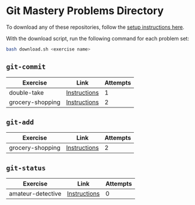 
# Git Mastery Problems Directory

To download any of these repositories, follow the [setup instructions here](https://git-mastery.github.io/website/docs/setup/prerequisite-setup/).

With the download script, run the following command for each problem set:

```bash
bash download.sh <exercise name>
```

  ## `git-commit`
  
  |Exercise|Link|Attempts|
  |--------|----|--------|
  |double-take|[Instructions](https://github.com/git-mastery/double-take)|1|
|grocery-shopping|[Instructions](https://github.com/git-mastery/grocery-shopping)|2|
  
  ## `git-add`
  
  |Exercise|Link|Attempts|
  |--------|----|--------|
  |grocery-shopping|[Instructions](https://github.com/git-mastery/grocery-shopping)|2|
  
  ## `git-status`
  
  |Exercise|Link|Attempts|
  |--------|----|--------|
  |amateur-detective|[Instructions](https://github.com/git-mastery/amateur-detective)|0|
  